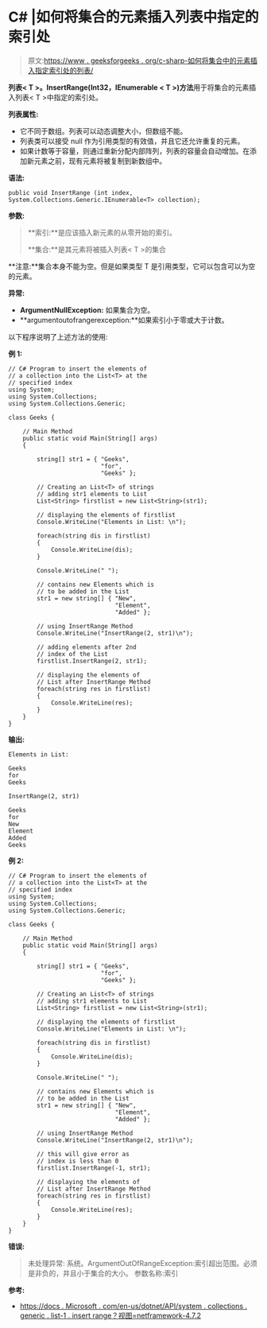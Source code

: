 # C# |如何将集合的元素插入列表中指定的索引处

> 原文:[https://www . geeksforgeeks . org/c-sharp-如何将集合中的元素插入指定索引处的列表/](https://www.geeksforgeeks.org/c-sharp-how-to-insert-the-elements-of-a-collection-into-the-list-at-the-specified-index/)

**列表< T >。InsertRange(Int32，IEnumerable < T >)方法**用于将集合的元素插入列表< T >中指定的索引处。

**列表属性:**

*   它不同于数组。列表可以动态调整大小，但数组不能。
*   列表类可以接受 null 作为引用类型的有效值，并且它还允许重复的元素。
*   如果计数等于容量，则通过重新分配内部阵列，列表的容量会自动增加。在添加新元素之前，现有元素将被复制到新数组中。

**语法:**

```
public void InsertRange (int index, System.Collections.Generic.IEnumerable<T> collection);

```

**参数:**

> **索引:**是应该插入新元素的从零开始的索引。
> 
> **集合:**是其元素将被插入列表< T >的集合

**注意:**集合本身不能为空。但是如果类型 T 是引用类型，它可以包含可以为空的元素。

**异常:**

*   **ArgumentNullException:** 如果集合为空。
*   **argumentoutofrangerexception:**如果索引小于零或大于计数。

以下程序说明了上述方法的使用:

**例 1:**

```
// C# Program to insert the elements of
// a collection into the List<T> at the
// specified index
using System;
using System.Collections;
using System.Collections.Generic;

class Geeks {

    // Main Method
    public static void Main(String[] args)
    {

        string[] str1 = { "Geeks",
                          "for",
                          "Geeks" };

        // Creating an List<T> of strings
        // adding str1 elements to List
        List<String> firstlist = new List<String>(str1);

        // displaying the elements of firstlist
        Console.WriteLine("Elements in List: \n");

        foreach(string dis in firstlist)
        {
            Console.WriteLine(dis);
        }

        Console.WriteLine(" ");

        // contains new Elements which is
        // to be added in the List
        str1 = new string[] { "New",
                              "Element",
                              "Added" };

        // using InsertRange Method
        Console.WriteLine("InsertRange(2, str1)\n");

        // adding elements after 2nd
        // index of the List
        firstlist.InsertRange(2, str1);

        // displaying the elements of
        // List after InsertRange Method
        foreach(string res in firstlist)
        {
            Console.WriteLine(res);
        }
    }
}
```

**输出:**

```
Elements in List: 

Geeks
for
Geeks

InsertRange(2, str1)

Geeks
for
New
Element
Added
Geeks

```

**例 2:**

```
// C# Program to insert the elements of
// a collection into the List<T> at the
// specified index
using System;
using System.Collections;
using System.Collections.Generic;

class Geeks {

    // Main Method
    public static void Main(String[] args)
    {

        string[] str1 = { "Geeks",
                          "for",
                          "Geeks" };

        // Creating an List<T> of strings
        // adding str1 elements to List
        List<String> firstlist = new List<String>(str1);

        // displaying the elements of firstlist
        Console.WriteLine("Elements in List: \n");

        foreach(string dis in firstlist)
        {
            Console.WriteLine(dis);
        }

        Console.WriteLine(" ");

        // contains new Elements which is
        // to be added in the List
        str1 = new string[] { "New",
                              "Element",
                              "Added" };

        // using InsertRange Method
        Console.WriteLine("InsertRange(2, str1)\n");

        // this will give error as
        // index is less than 0
        firstlist.InsertRange(-1, str1);

        // displaying the elements of
        // List after InsertRange Method
        foreach(string res in firstlist)
        {
            Console.WriteLine(res);
        }
    }
}
```

**错误:**

> 未处理异常:
> 系统。ArgumentOutOfRangeException:索引超出范围。必须是非负的，并且小于集合的大小。
> 参数名称:索引

**参考:**

*   [https://docs . Microsoft . com/en-us/dotnet/API/system . collections . generic . list-1 . insert range？视图=netframework-4.7.2](https://docs.microsoft.com/en-us/dotnet/api/system.collections.generic.list-1.insertrange?view=netframework-4.7.2)